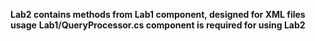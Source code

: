 <b>Lab2 contains methods from Lab1 component, designed for XML files usage</b>
<b>Lab1/QueryProcessor.cs component is required for using Lab2</b>